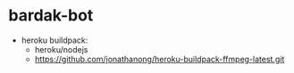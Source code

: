 # bardak-bot

* heroku buildpack:
  * heroku/nodejs
  * https://github.com/jonathanong/heroku-buildpack-ffmpeg-latest.git
  






















